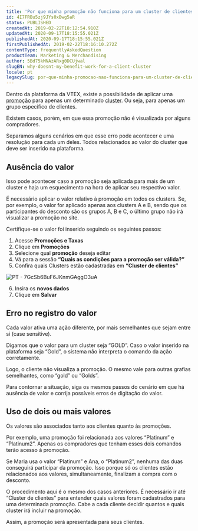 ```yaml
---
title: 'Por que minha promoção não funciona para um cluster de clientes?'
id: 4I7FRBu5zj9JYs0xBwg5aR
status: PUBLISHED
createdAt: 2019-02-22T18:12:54.910Z
updatedAt: 2020-09-17T18:15:55.021Z
publishedAt: 2020-09-17T18:15:55.021Z
firstPublishedAt: 2019-02-22T18:16:10.272Z
contentType: frequentlyAskedQuestion
productTeam: Marketing & Merchandising
author: 5Bd75kMNAzARxg0DCUjwal
slugEN: why-doesnt-my-benefit-work-for-a-client-cluster
locale: pt
legacySlug: por-que-minha-promocao-nao-funciona-para-um-cluster-de-clientes
---
```


Dentro da plataforma da VTEX, existe a possibilidade de aplicar uma [promoção](/pt/tutorial/criando-promocao-para-um-cluster-de-clientes) para apenas um determinado [cluster](/pt/faq/como-criar-um-cluster-de-clientes). Ou seja, para apenas um grupo específico de clientes.

Existem casos, porém, em que essa promoção não é visualizada por alguns compradores. 

Separamos alguns cenários em que esse erro pode acontecer e uma resolução para cada um deles. Todos relacionados ao valor do cluster que deve ser inserido na plataforma.

## Ausência do valor 

Isso pode acontecer caso a promoção seja aplicada para mais de um cluster e haja um esquecimento na hora de aplicar seu respectivo valor. 

É necessário aplicar o valor relativo à promoção em todos os clusters. Se, por exemplo, o valor for aplicado apenas aos clusters A e B, sendo que os participantes do desconto são os grupos A, B e C, o último grupo não irá visualizar a promoção no site.

Certifique-se o valor foi inserido seguindo os seguintes passos:

1. Acesse __Promoções e Taxas__
2. Clique em __Promoções__
3. Selecione qual __promoção__ deseja editar
4. Vá para a sessão __“Quais as condições para a promoção ser válida?”__
5. Confira quais Clusters estão cadastradas em __“Cluster de clientes”__

![PT - 7GcSb6BuF6JKnmGAggO3uA ](https://cdn.statically.io/gh/vtexdocs/help-center-content/refs/heads/main/docs/pt/faq/marketing-and-merchandising/por-que-minha-promocao-nao-funciona-para-um-cluster-de-clientes_1.png)

6. Insira os __novos dados__
7. Clique em __Salvar__

## Erro no registro do valor

Cada valor ativa uma ação diferente, por mais semelhantes que sejam entre si (case sensitive). 

Digamos que o valor para um cluster seja “GOLD”. Caso o valor inserido na plataforma seja “Gold”, o sistema não interpreta o comando da ação corretamente.

Logo, o cliente não visualiza a promoção. O mesmo vale para outras grafias semelhantes, como “gold” ou “Golds”.

Para contornar a situação, siga os mesmos passos do cenário em que há ausência de valor e corrija possíveis erros de digitação do valor.

## Uso de dois ou mais valores

Os valores são associados tanto aos clientes quanto às promoções. 

Por exemplo, uma promoção foi relacionada aos valores “Platinum” e “Platinum2”. Apenas os compradores que tenham esses dois comandos terão acesso à promoção.

Se Maria usa o valor “Platinum” e Ana, o “Platinum2”, nenhuma das duas conseguirá participar da promoção. Isso porque só os clientes estão relacionados aos valores, simultaneamente, finalizam a compra com o desconto.

O procedimento aqui é o mesmo dos casos anteriores. É necessário ir até “Cluster de clientes” para entender quais valores foram cadastrados para uma determinada promoção. Cabe a cada cliente decidir quantos e quais cluster irá incluir na promoção.   

Assim, a promoção será apresentada para seus clientes.

